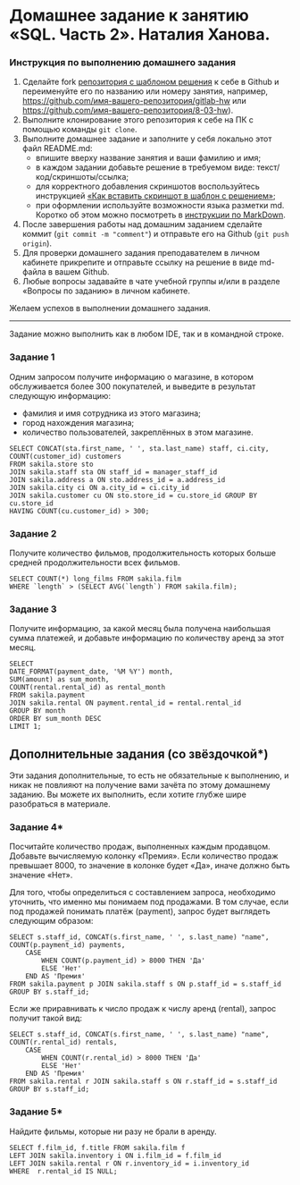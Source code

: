 # Домашнее задание к занятию «SQL. Часть 2». Наталия Ханова. 

### Инструкция по выполнению домашнего задания

1. Сделайте fork [репозитория c шаблоном решения](https://github.com/netology-code/sys-pattern-homework) к себе в Github и переименуйте его по названию или номеру занятия, например, https://github.com/имя-вашего-репозитория/gitlab-hw или https://github.com/имя-вашего-репозитория/8-03-hw).
2. Выполните клонирование этого репозитория к себе на ПК с помощью команды `git clone`.
3. Выполните домашнее задание и заполните у себя локально этот файл README.md:
   - впишите вверху название занятия и ваши фамилию и имя;
   - в каждом задании добавьте решение в требуемом виде: текст/код/скриншоты/ссылка;
   - для корректного добавления скриншотов воспользуйтесь инструкцией [«Как вставить скриншот в шаблон с решением»](https://github.com/netology-code/sys-pattern-homework/blob/main/screen-instruction.md);
   - при оформлении используйте возможности языка разметки md. Коротко об этом можно посмотреть в [инструкции по MarkDown](https://github.com/netology-code/sys-pattern-homework/blob/main/md-instruction.md).
4. После завершения работы над домашним заданием сделайте коммит (`git commit -m "comment"`) и отправьте его на Github (`git push origin`).
5. Для проверки домашнего задания преподавателем в личном кабинете прикрепите и отправьте ссылку на решение в виде md-файла в вашем Github.
6. Любые вопросы задавайте в чате учебной группы и/или в разделе «Вопросы по заданию» в личном кабинете.

Желаем успехов в выполнении домашнего задания.

---

Задание можно выполнить как в любом IDE, так и в командной строке.

### Задание 1

Одним запросом получите информацию о магазине, в котором обслуживается более 300 покупателей, и выведите в результат следующую информацию: 
- фамилия и имя сотрудника из этого магазина;
- город нахождения магазина;
- количество пользователей, закреплённых в этом магазине.

```
SELECT CONCAT(sta.first_name, ' ', sta.last_name) staff, ci.city, COUNT(customer_id) customers
FROM sakila.store sto
JOIN sakila.staff sta ON staff_id = manager_staff_id 
JOIN sakila.address a ON sto.address_id = a.address_id 
JOIN sakila.city ci ON a.city_id = ci.city_id 
JOIN sakila.customer cu ON sto.store_id = cu.store_id GROUP BY cu.store_id 
HAVING COUNT(cu.customer_id) > 300;
```

### Задание 2

Получите количество фильмов, продолжительность которых больше средней продолжительности всех фильмов.

```
SELECT COUNT(*) long_films FROM sakila.film 
WHERE `length` > (SELECT AVG(`length`) FROM sakila.film);
```

### Задание 3

Получите информацию, за какой месяц была получена наибольшая сумма платежей, и добавьте информацию по количеству аренд за этот месяц.

```
SELECT 
DATE_FORMAT(payment_date, '%M %Y') month, 
SUM(amount) as sum_month,
COUNT(rental.rental_id) as rental_month 
FROM sakila.payment
JOIN sakila.rental ON payment.rental_id = rental.rental_id
GROUP BY month
ORDER BY sum_month DESC
LIMIT 1;
```

## Дополнительные задания (со звёздочкой*)
Эти задания дополнительные, то есть не обязательные к выполнению, и никак не повлияют на получение вами зачёта по этому домашнему заданию. Вы можете их выполнить, если хотите глубже шире разобраться в материале.

### Задание 4*

Посчитайте количество продаж, выполненных каждым продавцом. Добавьте вычисляемую колонку «Премия». Если количество продаж превышает 8000, то значение в колонке будет «Да», иначе должно быть значение «Нет».

Для того, чтобы определиться с составлением запроса, необходимо уточнить, что именно мы понимаем под продажами. 
В том случае, если под продажей понимать платёж (payment), запрос будет выглядеть следующим образом:
 
```
SELECT s.staff_id, CONCAT(s.first_name, ' ', s.last_name) "name", COUNT(p.payment_id) payments,
	CASE
		WHEN COUNT(p.payment_id) > 8000 THEN 'Да'
		ELSE 'Нет'
	END AS 'Премия'
FROM sakila.payment p JOIN sakila.staff s ON p.staff_id = s.staff_id
GROUP BY s.staff_id; 
```

Если же приравнивать к число продаж к числу аренд (rental), запрос получит такой вид: 

```
SELECT s.staff_id, CONCAT(s.first_name, ' ', s.last_name) "name", COUNT(r.rental_id) rentals,
	CASE
		WHEN COUNT(r.rental_id) > 8000 THEN 'Да'
		ELSE 'Нет'
	END AS 'Премия'
FROM sakila.rental r JOIN sakila.staff s ON r.staff_id = s.staff_id
GROUP BY s.staff_id; 
```

### Задание 5*

Найдите фильмы, которые ни разу не брали в аренду.

```
SELECT f.film_id, f.title FROM sakila.film f 
LEFT JOIN sakila.inventory i ON i.film_id = f.film_id 
LEFT JOIN sakila.rental r ON r.inventory_id = i.inventory_id 
WHERE  r.rental_id IS NULL;
```
